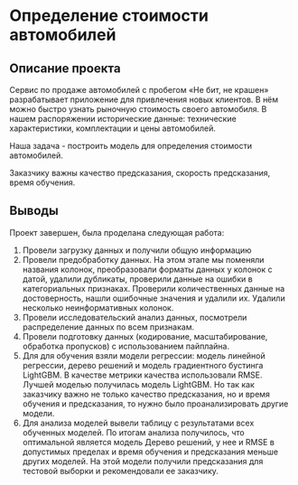 # Определение стоимости автомобилей

## Описание проекта

Сервис по продаже автомобилей с пробегом «Не бит, не крашен» разрабатывает приложение для привлечения новых клиентов. В нём можно быстро узнать рыночную стоимость своего автомобиля. В нашем распоряжении исторические данные: технические характеристики, комплектации и цены автомобилей.

Наша задача - построить модель для определения стоимости автомобилей.

Заказчику важны качество предсказания, скорость предсказания, время обучения.

## Выводы

Проект завершен, была проделана следующая работа:

1. Провели загрузку данных и получили общую информацию
2. Провели предобработку данных. На этом этапе мы поменяли названия колонок, преобразовали форматы данных у колонок с датой, удалили дубликаты, проверили данные на ошибки в категориальных признаках. Проверили количественных данные на достоверность, нашли ошибочные значения и удалили их. Удалили несколько неинформативных колонок.
3. Провели исследовательский анализ данных, посмотрели распределение данных по всем признакам.
4. Провели подготовку данных (кодирование, масштабирование, обработка пропусков) с использованием пайплайна.
5. Для для обучения взяли модели регрессии: модель линейной регрессии, дерево решений и модель градиентного бустинга LightGBM. В качестве метрики качества использовали RMSE. Лучшей моделью получилась модель LightGBM. Но так как заказчику важно не только качество предсказания, но и время обучения и предсказания, то нужно было проанализировать другие модели.
6. Для анализа моделей вывели таблицу с результатами всех обученных моделей. По итогам анализа получилось, что оптимальной является модель Дерево решений, у нее и RMSE в допустимых пределах и время обучения и предсказания меньше других моделей. На этой модели получили предсказания для тестовой выборки и рекомендовали ее заказчику.


